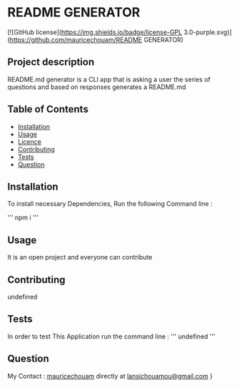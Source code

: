 
# README GENERATOR
[![GitHub license](https://img.shields.io/badge/license-GPL 3.0-purple.svg)](https://github.com/mauricechouam/README GENERATOR)

 ## Project description
README.md generator is a CLI app that is asking a user the series of questions and based on responses generates a README.md

  ## Table of Contents ##
  * [Installation](#Installation)
  * [Usage](#Usage)
  * [Licence](#Wireframe)
  * [Contributing](#Contributing)
  * [Tests](#Tests)
  * [Question](#Question)

## Installation
To install necessary Dependencies, Run the following Command line :

'''
npm i
'''

## Usage
It is an open project and everyone can contribute

## Contributing 

undefined

 ## Tests
 In order to test This Application run the command line :
 '''
 undefined
 '''

 ## Question
My Contact :  [mauricechouam](https://github.com/mauricechouam) directly at lansichouamou@gmail.com
}
  